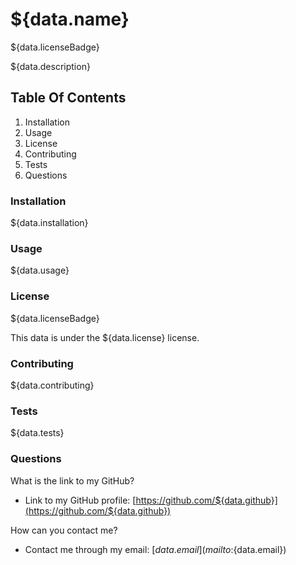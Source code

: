 # ${data.name}

 ${data.licenseBadge}

${data.description}

## Table Of Contents
1. Installation
2. Usage
3. License
4. Contributing
5. Tests
6. Questions

### Installation

${data.installation}

### Usage

${data.usage}

### License

${data.licenseBadge}

This data is under the ${data.license} license.

### Contributing

${data.contributing}

### Tests

${data.tests}

### Questions

What is the link to my GitHub?

- Link to my GitHub profile: [https://github.com/${data.github}](https://github.com/${data.github})

How can you contact me?

- Contact me through my email: [${data.email}](mailto:${data.email})